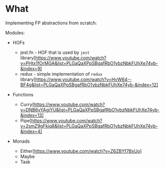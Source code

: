# What

Implementing FP abstractions from scratch:

Modules:

- HOFs
  - jest.fn - HOF that is used by `jest` library[https://www.youtube.com/watch?v=PHtx1fOrMGA&list=PLGaQaXPpSBgafRbO1ybzNbkFUhXe74yb-&index=9]
  - redux - simple implementation of `redux` library[https://www.youtube.com/watch?v=HvW64--BF4g&list=PLGaQaXPpSBgafRbO1ybzNbkFUhXe74yb-&index=12]

- Functions
  - Curry[https://www.youtube.com/watch?v=DNB6vYAgiYU&list=PLGaQaXPpSBgafRbO1ybzNbkFUhXe74yb-&index=13]
  - Pipe[https://www.youtube.com/watch?v=2smZ9gFkiq8&list=PLGaQaXPpSBgafRbO1ybzNbkFUhXe74yb-&index=4]

- Monads
  - Either[https://www.youtube.com/watch?v=Z6ZBYf7BxUo]
  - Maybe
  - Task